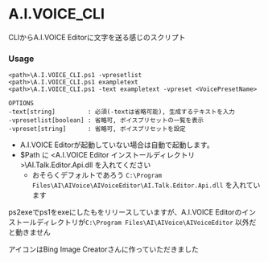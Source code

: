 # A.I.VOICE_CLI
CLIからA.I.VOICE Editorに文字を送る感じのスクリプト
### Usage
```
<path>\A.I.VOICE_CLI.ps1 -vpresetlist
<path>\A.I.VOICE_CLI.ps1 exampletext
<path>\A.I.VOICE_CLI.ps1 -text exampletext -vpreset <VoicePresetName>
```
```
OPTIONS
-text[string]         : 必須(-textは省略可能), 生成するテキストを入力
-vpresetlist[boolean] : 省略可, ボイスプリセットの一覧を表示
-vpreset[string]      : 省略可, ボイスプリセットを設定
```

- A.I.VOICE Editorが起動していない場合は自動で起動します。
- $Path に <A.I.VOICE Editor インストールディレクトリ>\AI.Talk.Editor.Api.dll を入れてください
  - おそらくデフォルトであろう `C:\Program Files\AI\AIVoice\AIVoiceEditor\AI.Talk.Editor.Api.dll` を入れています

ps2exeでps1をexeにしたもをリリースしていますが、A.I.VOICE Editorのインストールディレクトリが`C:\Program Files\AI\AIVoice\AIVoiceEditor` 以外だと動きません

アイコンはBing Image Creatorさんに作っていただきました
